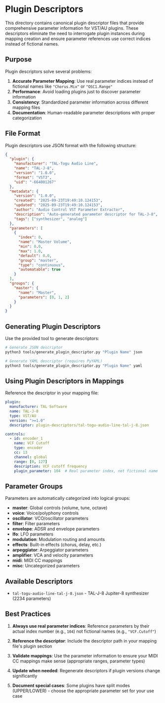 # Plugin Descriptors

This directory contains canonical plugin descriptor files that provide comprehensive parameter information for VST/AU plugins. These descriptors eliminate the need to interrogate plugin instances during mapping creation and ensure parameter references use correct indices instead of fictional names.

## Purpose

Plugin descriptors solve several problems:

1. **Accurate Parameter Mapping**: Use real parameter indices instead of fictional names like `"Chorus.Mix"` or `"OSC1.Range"`
2. **Performance**: Avoid loading plugins just to discover parameter information
3. **Consistency**: Standardized parameter information across different mapping files
4. **Documentation**: Human-readable parameter descriptions with proper categorization

## File Format

Plugin descriptors use JSON format with the following structure:

```json
{
  "plugin": {
    "manufacturer": "TAL-Togu Audio Line",
    "name": "TAL-J-8",
    "version": "1.0.0",
    "format": "VST3",
    "uid": "-664001267"
  },
  "metadata": {
    "version": "1.0.0",
    "created": "2025-09-23T19:49:10.124153",
    "updated": "2025-09-23T19:49:10.124153",
    "author": "Audio Control VST Parameter Extractor",
    "description": "Auto-generated parameter descriptor for TAL-J-8",
    "tags": ["synthesizer", "analog"]
  },
  "parameters": [
    {
      "index": 0,
      "name": "Master Volume",
      "min": 0.0,
      "max": 1.0,
      "default": 0.0,
      "group": "master",
      "type": "continuous",
      "automatable": true
    }
  ],
  "groups": {
    "master": {
      "name": "Master",
      "parameters": [0, 1, 2]
    }
  }
}
```

## Generating Plugin Descriptors

Use the provided tool to generate descriptors:

```bash
# Generate JSON descriptor
python3 tools/generate_plugin_descriptor.py "Plugin Name" json

# Generate YAML descriptor (requires PyYAML)
python3 tools/generate_plugin_descriptor.py "Plugin Name" yaml
```

## Using Plugin Descriptors in Mappings

Reference the descriptor in your mapping file:

```yaml
plugin:
  manufacturer: TAL Software
  name: TAL-J-8
  type: VST/AU
  version: ">=1.0"
  descriptor: plugin-descriptors/tal-togu-audio-line-tal-j-8.json

controls:
  - id: encoder_1
    name: VCF Cutoff
    type: encoder
    cc: 13
    channel: global
    range: [0, 127]
    description: VCF cutoff frequency
    plugin_parameter: 104  # Real parameter index, not fictional name
```

## Parameter Groups

Parameters are automatically categorized into logical groups:

- **master**: Global controls (volume, tune, octave)
- **voice**: Voice/polyphony controls
- **oscillator**: VCO/oscillator parameters
- **filter**: Filter parameters
- **envelope**: ADSR and envelope parameters
- **lfo**: LFO parameters
- **modulation**: Modulation routing and amounts
- **effects**: Built-in effects (chorus, delay, etc.)
- **arpeggiator**: Arpeggiator parameters
- **amplifier**: VCA and velocity parameters
- **midi**: MIDI CC mappings
- **misc**: Uncategorized parameters

## Available Descriptors

- `tal-togu-audio-line-tal-j-8.json` - TAL-J-8 Jupiter-8 synthesizer (2234 parameters)

## Best Practices

1. **Always use real parameter indices**: Reference parameters by their actual index number (e.g., `104`) not fictional names (e.g., `"VCF.Cutoff"`)

2. **Reference the descriptor**: Include the descriptor path in your mapping file's plugin section

3. **Validate mappings**: Use the parameter information to ensure your MIDI CC mappings make sense (appropriate ranges, parameter types)

4. **Update when needed**: Regenerate descriptors if plugin versions change significantly

5. **Document special cases**: Some plugins have split modes (UPPER/LOWER) - choose the appropriate parameter set for your use case